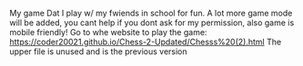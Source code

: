My game Dat I play w/ my fwiends in school for fun. A lot more game mode will be added, you cant help if you dont ask for my permission, also game is mobile friendly!
Go to whe website to play the game: https://coder20021.github.io/Chess-2-Updated/Chesss%20(2).html
The upper file is unused and is the previous version

